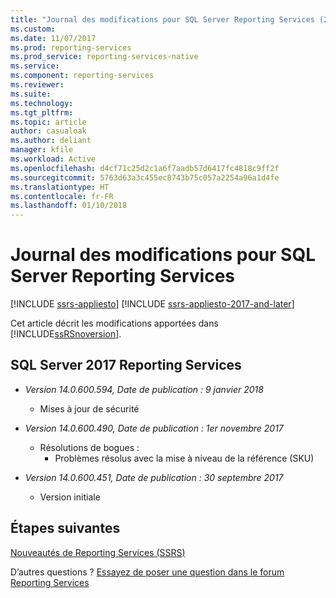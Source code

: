 ```yaml
---
title: "Journal des modifications pour SQL Server Reporting Services (2017 et versions ultérieures) | Microsoft Docs"
ms.custom: 
ms.date: 11/07/2017
ms.prod: reporting-services
ms.prod_service: reporting-services-native
ms.service: 
ms.component: reporting-services
ms.reviewer: 
ms.suite: 
ms.technology: 
ms.tgt_pltfrm: 
ms.topic: article
author: casualoak
ms.author: deliant
manager: kfile
ms.workload: Active
ms.openlocfilehash: d4cf71c25d2c1a6f7aadb57d6417fc4818c9ff2f
ms.sourcegitcommit: 5763d63a3c455ec8743b75c057a2254a96a1d4fe
ms.translationtype: HT
ms.contentlocale: fr-FR
ms.lasthandoff: 01/10/2018
---
```

# <a name="change-log-for-sql-server-reporting-services"></a>Journal des modifications pour SQL Server Reporting Services

[!INCLUDE [ssrs-appliesto](../includes/ssrs-appliesto.md)] [!INCLUDE [ssrs-appliesto-2017-and-later](../includes/ssrs-appliesto-2017-and-later.md)] 

Cet article décrit les modifications apportées dans [!INCLUDE[ssRSnoversion](../includes/ssrsnoversion-md.md)]. 

## <a name="sql-server-2017-reporting-services"></a>SQL Server 2017 Reporting Services 
  - *Version 14.0.600.594, Date de publication : 9 janvier 2018*
    - Mises à jour de sécurité

  - *Version 14.0.600.490, Date de publication : 1er novembre 2017* 
    - Résolutions de bogues :
        - Problèmes résolus avec la mise à niveau de la référence (SKU)

  - *Version 14.0.600.451, Date de publication : 30 septembre 2017* 
    - Version initiale

## <a name="next-steps"></a>Étapes suivantes

[Nouveautés de Reporting Services (SSRS)](what-s-new-in-sql-server-reporting-services-ssrs.md)   

D’autres questions ? [Essayez de poser une question dans le forum Reporting Services](http://go.microsoft.com/fwlink/?LinkId=620231)
